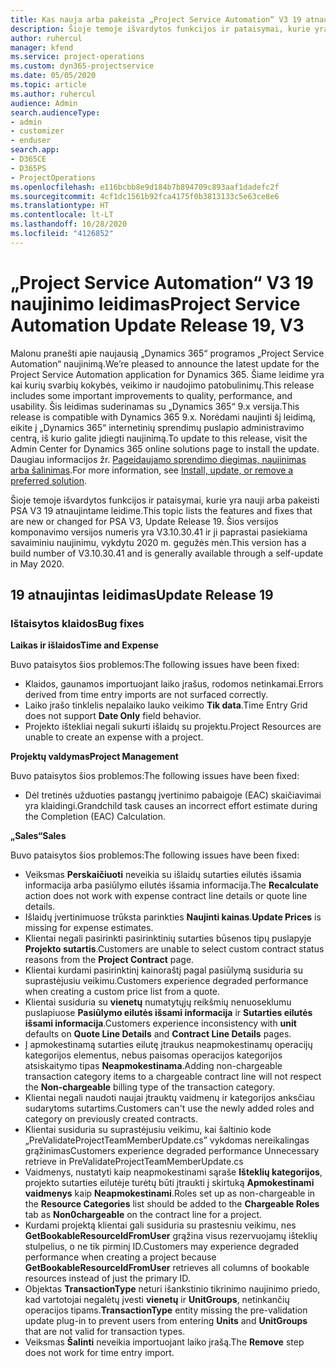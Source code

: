 ```yaml
---
title: Kas nauja arba pakeista „Project Service Automation“ V3 19 atnaujintame leidime
description: Šioje temoje išvardytos funkcijos ir pataisymai, kurie yra pasiekiami „Project Service Automation“ V3 19 atnaujintame leidime.
author: ruhercul
manager: kfend
ms.service: project-operations
ms.custom: dyn365-projectservice
ms.date: 05/05/2020
ms.topic: article
ms.author: ruhercul
audience: Admin
search.audienceType:
- admin
- customizer
- enduser
search.app:
- D365CE
- D365PS
- ProjectOperations
ms.openlocfilehash: e116bcbb8e9d184b7b894709c893aaf1dadefc2f
ms.sourcegitcommit: 4cf1dc1561b92fca4175f0b3813133c5e63ce8e6
ms.translationtype: HT
ms.contentlocale: lt-LT
ms.lasthandoff: 10/28/2020
ms.locfileid: "4126852"
---
```

# <a name="project-service-automation-update-release-19-v3"></a><span data-ttu-id="5fcb3-103">„Project Service Automation“ V3 19 naujinimo leidimas</span><span class="sxs-lookup"><span data-stu-id="5fcb3-103">Project Service Automation Update Release 19, V3</span></span>

<span data-ttu-id="5fcb3-104">Malonu pranešti apie naujausią „Dynamics 365“ programos „Project Service Automation“ naujinimą.</span><span class="sxs-lookup"><span data-stu-id="5fcb3-104">We’re pleased to announce the latest update for the Project Service Automation application for Dynamics 365.</span></span> <span data-ttu-id="5fcb3-105">Šiame leidime yra kai kurių svarbių kokybės, veikimo ir naudojimo patobulinimų.</span><span class="sxs-lookup"><span data-stu-id="5fcb3-105">This release includes some important improvements to quality, performance, and usability.</span></span> <span data-ttu-id="5fcb3-106">Šis leidimas suderinamas su „Dynamics 365“ 9.x versija.</span><span class="sxs-lookup"><span data-stu-id="5fcb3-106">This release is compatible with Dynamics 365 9.x.</span></span> <span data-ttu-id="5fcb3-107">Norėdami naujinti šį leidimą, eikite į „Dynamics 365“ internetinių sprendimų puslapio administravimo centrą, iš kurio galite įdiegti naujinimą.</span><span class="sxs-lookup"><span data-stu-id="5fcb3-107">To update to this release, visit the Admin Center for Dynamics 365 online solutions page to install the update.</span></span> <span data-ttu-id="5fcb3-108">Daugiau informacijos žr. [Pageidaujamo sprendimo diegimas, naujinimas arba šalinimas](https://docs.microsoft.com/power-platform/admin/install-remove-preferred-solution).</span><span class="sxs-lookup"><span data-stu-id="5fcb3-108">For more information, see [Install, update, or remove a preferred solution](https://docs.microsoft.com/power-platform/admin/install-remove-preferred-solution).</span></span>

<span data-ttu-id="5fcb3-109">Šioje temoje išvardytos funkcijos ir pataisymai, kurie yra nauji arba pakeisti PSA V3 19 atnaujintame leidime.</span><span class="sxs-lookup"><span data-stu-id="5fcb3-109">This topic lists the features and fixes that are new or changed for PSA V3, Update Release 19.</span></span> <span data-ttu-id="5fcb3-110">Šios versijos komponavimo versijos numeris yra V3.10.30.41 ir ji paprastai pasiekiama savaiminiu naujinimu, vykdytu 2020 m. gegužės mėn.</span><span class="sxs-lookup"><span data-stu-id="5fcb3-110">This version has a build number of V3.10.30.41 and is generally available through a self-update in May 2020.</span></span>

## <a name="update-release-19"></a><span data-ttu-id="5fcb3-111">19 atnaujintas leidimas</span><span class="sxs-lookup"><span data-stu-id="5fcb3-111">Update Release 19</span></span>

### <a name="bug-fixes"></a><span data-ttu-id="5fcb3-112">Ištaisytos klaidos</span><span class="sxs-lookup"><span data-stu-id="5fcb3-112">Bug fixes</span></span>

<span data-ttu-id="5fcb3-113">**Laikas ir išlaidos**</span><span class="sxs-lookup"><span data-stu-id="5fcb3-113">**Time and Expense**</span></span>

<span data-ttu-id="5fcb3-114">Buvo pataisytos šios problemos:</span><span class="sxs-lookup"><span data-stu-id="5fcb3-114">The following issues have been fixed:</span></span> 

- <span data-ttu-id="5fcb3-115">Klaidos, gaunamos importuojant laiko įrašus, rodomos netinkamai.</span><span class="sxs-lookup"><span data-stu-id="5fcb3-115">Errors derived from time entry imports are not surfaced correctly.</span></span>
- <span data-ttu-id="5fcb3-116">Laiko įrašo tinklelis nepalaiko lauko veikimo **Tik data**.</span><span class="sxs-lookup"><span data-stu-id="5fcb3-116">Time Entry Grid does not support **Date Only** field behavior.</span></span>
- <span data-ttu-id="5fcb3-117">Projekto ištekliai negali sukurti išlaidų su projektu.</span><span class="sxs-lookup"><span data-stu-id="5fcb3-117">Project Resources are unable to create an expense with a project.</span></span>

<span data-ttu-id="5fcb3-118">**Projektų valdymas**</span><span class="sxs-lookup"><span data-stu-id="5fcb3-118">**Project Management**</span></span>

<span data-ttu-id="5fcb3-119">Buvo pataisytos šios problemos:</span><span class="sxs-lookup"><span data-stu-id="5fcb3-119">The following issues have been fixed:</span></span> 

-  <span data-ttu-id="5fcb3-120">Dėl tretinės užduoties pastangų įvertinimo pabaigoje (EAC) skaičiavimai yra klaidingi.</span><span class="sxs-lookup"><span data-stu-id="5fcb3-120">Grandchild task causes an incorrect effort estimate during the Completion (EAC) Calculation.</span></span>

<span data-ttu-id="5fcb3-121">**„Sales“**</span><span class="sxs-lookup"><span data-stu-id="5fcb3-121">**Sales**</span></span>

<span data-ttu-id="5fcb3-122">Buvo pataisytos šios problemos:</span><span class="sxs-lookup"><span data-stu-id="5fcb3-122">The following issues have been fixed:</span></span> 

- <span data-ttu-id="5fcb3-123">Veiksmas **Perskaičiuoti** neveikia su išlaidų sutarties eilutės išsamia informacija arba pasiūlymo eilutės išsamia informacija.</span><span class="sxs-lookup"><span data-stu-id="5fcb3-123">The **Recalculate** action does not work with expense contract line details or quote line details.</span></span>
- <span data-ttu-id="5fcb3-124">Išlaidų įvertinimuose trūksta parinkties **Naujinti kainas**.</span><span class="sxs-lookup"><span data-stu-id="5fcb3-124">**Update Prices** is missing for expense estimates.</span></span>
-  <span data-ttu-id="5fcb3-125">Klientai negali pasirinkti pasirinktinių sutarties būsenos tipų puslapyje **Projekto sutartis**.</span><span class="sxs-lookup"><span data-stu-id="5fcb3-125">Customers are unable to select custom contract status reasons from the **Project Contract** page.</span></span>
- <span data-ttu-id="5fcb3-126">Klientai kurdami pasirinktinį kainoraštį pagal pasiūlymą susiduria su suprastėjusiu veikimu.</span><span class="sxs-lookup"><span data-stu-id="5fcb3-126">Customers experience degraded performance when creating a custom price list from a quote.</span></span>
- <span data-ttu-id="5fcb3-127">Klientai susiduria su **vienetų** numatytųjų reikšmių nenuoseklumu puslapiuose **Pasiūlymo eilutės išsami informacija** ir **Sutarties eilutės išsami informacija**.</span><span class="sxs-lookup"><span data-stu-id="5fcb3-127">Customers experience inconsistency with **unit** defaults on **Quote Line Details** and **Contract Line Details** pages.</span></span>
- <span data-ttu-id="5fcb3-128">Į apmokestinamą sutarties eilutę įtraukus neapmokestinamų operacijų kategorijos elementus, nebus paisomas operacijos kategorijos atsiskaitymo tipas **Neapmokestinama**.</span><span class="sxs-lookup"><span data-stu-id="5fcb3-128">Adding non-chargeable transaction category items to a chargeable contract line will not respect the **Non-chargeable** billing type of the transaction category.</span></span>
- <span data-ttu-id="5fcb3-129">Klientai negali naudoti naujai įtrauktų vaidmenų ir kategorijos anksčiau sudarytoms sutartims.</span><span class="sxs-lookup"><span data-stu-id="5fcb3-129">Customers can't use the newly added roles and category on previously created contracts.</span></span>
- <span data-ttu-id="5fcb3-130">Klientai susiduria su suprastėjusiu veikimu, kai šaltinio kode „PreValidateProjectTeamMemberUpdate.cs” vykdomas nereikalingas grąžinimas</span><span class="sxs-lookup"><span data-stu-id="5fcb3-130">Customers experience degraded performance Unnecessary retrieve in PreValidateProjectTeamMemberUpdate.cs</span></span>
- <span data-ttu-id="5fcb3-131">Vaidmenys, nustatyti kaip neapmokestinami sąraše **Išteklių kategorijos**, projekto sutarties eilutėje turėtų būti įtraukti į skirtuką **Apmokestinami vaidmenys** kaip **Neapmokestinami**.</span><span class="sxs-lookup"><span data-stu-id="5fcb3-131">Roles set up as non-chargeable in the **Resource Categories** list should be added to the **Chargeable Roles** tab as **Non0chargeable** on the contract line for a project.</span></span>
- <span data-ttu-id="5fcb3-132">Kurdami projektą klientai gali susiduria su prastesniu veikimu, nes **GetBookableResourceIdFromUser** grąžina visus rezervuojamų išteklių stulpelius, o ne tik pirminį ID.</span><span class="sxs-lookup"><span data-stu-id="5fcb3-132">Customers may experience degraded performance when creating a project because **GetBookableResourceIdFromUser** retrieves all columns of bookable resources instead of just the primary ID.</span></span>
- <span data-ttu-id="5fcb3-133">Objektas **TransactionType** neturi išankstinio tikrinimo naujinimo priedo, kad vartotojai negalėtų įvesti **vienetų** ir **UnitGroups**, netinkančių operacijos tipams.</span><span class="sxs-lookup"><span data-stu-id="5fcb3-133">**TransactionType** entity missing the pre-validation update plug-in to prevent users from entering **Units** and **UnitGroups** that are not valid for transaction types.</span></span>
- <span data-ttu-id="5fcb3-134">Veiksmas **Šalinti** neveikia importuojant laiko įrašą.</span><span class="sxs-lookup"><span data-stu-id="5fcb3-134">The **Remove** step does not work for time entry import.</span></span>
